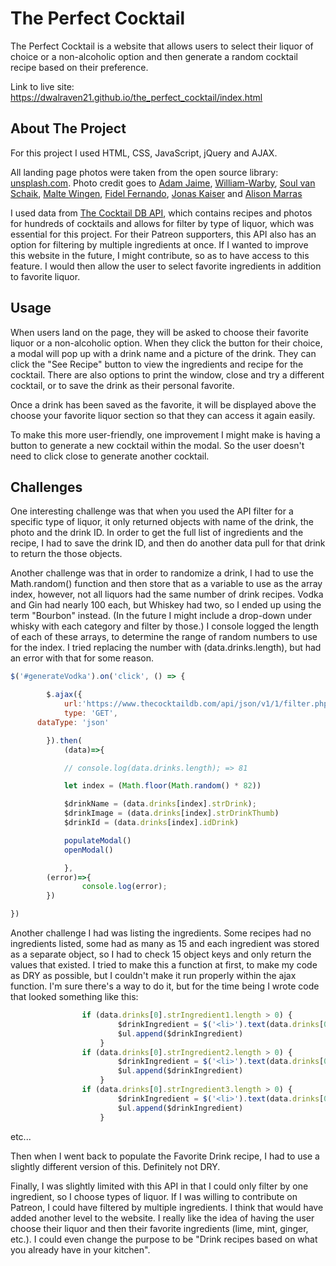 # The Perfect Cocktail

The Perfect Cocktail is a website that allows users to select their liquor of choice or a non-alcoholic option and then generate a random cocktail recipe based on their preference.

Link to live site: https://dwalraven21.github.io/the_perfect_cocktail/index.html

## About The Project

For this project I used HTML, CSS, JavaScript, jQuery and AJAX.

All landing page photos were taken from the open source library: <a href="https://unsplash.com/">unsplash.com</a>.
Photo credit goes to <a href="https://unsplash.com/@arobj">Adam Jaime</a>,
<a href="https://unsplash.com/@wwarby" >William-Warby</a>, <a href="https://unsplash.com/@soulvanschaik" >Soul van Schaik</a>, <a href="https://unsplash.com/@maltewingen" >Malte Wingen</a>,
<a href="https://unsplash.com/@fifernando" >Fidel Fernando</a>, <a href="https://unsplash.com/@kaiser1310" >Jonas Kaiser</a>
and
<a href="https://unsplash.com/@foodbymars" >Alison Marras</a>

I used data from <a href="https://www.thecocktaildb.com/api.php" >The Cocktail DB API</a>, which contains recipes and photos for hundreds of cocktails and allows for filter by type of liquor, which was essential for this project. For their Patreon supporters, this API also has an option for filtering by multiple ingredients at once. If I wanted to improve this website in the future, I might contribute, so as to have access to this feature. I would then allow the user to select favorite ingredients in addition to favorite liquor.


## Usage

When users land on the page, they will be asked to choose their favorite liquor or a non-alcoholic option. When they click the button for their choice, a modal will pop up with a drink name and a picture of the drink. They can click the "See Recipe" button to view the ingredients and recipe for the cocktail. There are also options to print the window, close and try a different cocktail, or to save the drink as their personal favorite.

Once a drink has been saved as the favorite, it will be displayed above the choose your favorite liquor section so that they can access it again easily.

To make this more user-friendly, one improvement I might make is having a button to generate a new cocktail within the modal. So the user doesn't need to click close to generate another cocktail.


## Challenges

One interesting challenge was that when you used the API filter for a specific type of liquor, it only returned objects with name of the drink, the photo and the drink ID. In order to get the full list of ingredients and the recipe, I had to save the drink ID, and then do another data pull for that drink to return the those objects.

Another challenge was that in order to randomize a drink, I had to use the Math.random() function and then store that as a variable to use as the array index, however, not all liquors had the same number of drink recipes. Vodka and Gin had nearly 100 each, but Whiskey had two, so I ended up using the term "Bourbon" instead. (In the future I might include a drop-down under whisky with each category and filter by those.) I console logged the length of each of these arrays, to determine the range of random numbers to use for the index. I tried replacing the number with (data.drinks.length), but had an error with that for some reason.

```JavaScript
$('#generateVodka').on('click', () => {

		$.ajax({
			url:'https://www.thecocktaildb.com/api/json/v1/1/filter.php?i=Vodka',
			type: 'GET',
      dataType: 'json'

		}).then(
			(data)=>{

			// console.log(data.drinks.length); => 81

			let index = (Math.floor(Math.random() * 82))

			$drinkName = (data.drinks[index].strDrink);
			$drinkImage = (data.drinks[index].strDrinkThumb)
			$drinkId = (data.drinks[index].idDrink)

			populateModal()
			openModal()

			},
		(error)=>{
				console.log(error);
		})

})
```
Another challenge I had was listing the ingredients. Some recipes had no ingredients listed, some had as many as 15 and each ingredient was stored as a separate object, so I had to check 15 object keys and only return the values that existed. I tried to make this a function at first, to make my code as DRY as possible, but I couldn't make it run properly within the ajax function. I'm sure there's a way to do it, but for the time being I wrote code that looked something like this:

```JavaScript
				if (data.drinks[0].strIngredient1.length > 0) {
						$drinkIngredient = $('<li>').text(data.drinks[0].strIngredient1)
						$ul.append($drinkIngredient)
					}
				if (data.drinks[0].strIngredient2.length > 0) {
						$drinkIngredient = $('<li>').text(data.drinks[0].strIngredient2)
						$ul.append($drinkIngredient)
					}
				if (data.drinks[0].strIngredient3.length > 0) {
						$drinkIngredient = $('<li>').text(data.drinks[0].strIngredient3)
						$ul.append($drinkIngredient)
					}					
```
etc...

Then when I went back to populate the Favorite Drink recipe, I had to use a slightly different version of this. Definitely not DRY.

Finally, I was slightly limited with this API in that I could only filter by one ingredient, so I choose types of liquor. If I was willing to contribute on Patreon, I could have filtered by multiple ingredients. I think that would have added another level to the website. I really like the idea of having the user choose their liquor and then their favorite ingredients (lime, mint, ginger, etc.). I could even change the purpose to be "Drink recipes based on what you already have in your kitchen".
